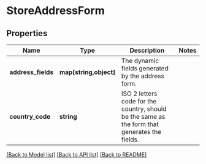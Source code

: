 # StoreAddressForm

## Properties
Name | Type | Description | Notes
------------ | ------------- | ------------- | -------------
**address_fields** | **map[string,object]** | The dynamic fields generated by the address form. | 
**country_code** | **string** | ISO 2 letters code for the country, should be the same as the form that generates the fields. | 

[[Back to Model list]](../README.md#documentation-for-models) [[Back to API list]](../README.md#documentation-for-api-endpoints) [[Back to README]](../README.md)


